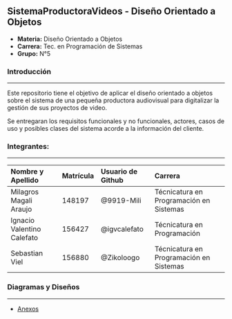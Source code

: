 ## SistemaProductoraVideos - Diseño Orientado a Objetos

- **Materia:** Diseño Orientado a Objetos
- **Carrera:** Tec. en Programación de Sistemas
- **Grupo:** N°5

### Introducción
----
Este repositorio tiene el objetivo de aplicar el diseño orientado a objetos sobre el sistema de una pequeña productora audiovisual para digitalizar la gestión de sus proyectos de video.  

Se entregaran los requisitos funcionales y no funcionales, actores, casos de uso y posibles clases del sistema acorde a la información del cliente.

### Integrantes:
---
**Nombre y Apellido** | **Matrícula** | **Usuario de Github**|**Carrera**
:-|:-|:-|:-
Milagros Magali Araujo|148197|@9919-Mili|Técnicatura en Programación en Sistemas
Ignacio Valentino Calefato|156427|@igvcalefato|Técnicatura en Programación
Sebastian Viel|156880|@Zikoloogo|Técnicatura en Programación en Sistemas

### Diagramas y Diseños
---
- [Anexos](/anexos/anexos.md)